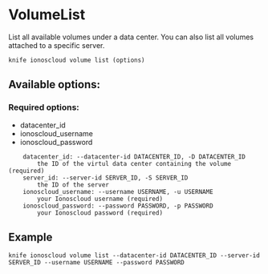 # VolumeList

List all available volumes under a data center. You can also list all volumes attached to a specific server.

```text
knife ionoscloud volume list (options)
```

## Available options:

### Required options:

* datacenter_id
* ionoscloud_username
* ionoscloud_password

```text
    datacenter_id: --datacenter-id DATACENTER_ID, -D DATACENTER_ID
        the ID of the virtul data center containing the volume (required)
    server_id: --server-id SERVER_ID, -S SERVER_ID
        the ID of the server
    ionoscloud_username: --username USERNAME, -u USERNAME
        your Ionoscloud username (required)
    ionoscloud_password: --password PASSWORD, -p PASSWORD
        your Ionoscloud password (required)
```

## Example

```text
knife ionoscloud volume list --datacenter-id DATACENTER_ID --server-id SERVER_ID --username USERNAME --password PASSWORD
```
